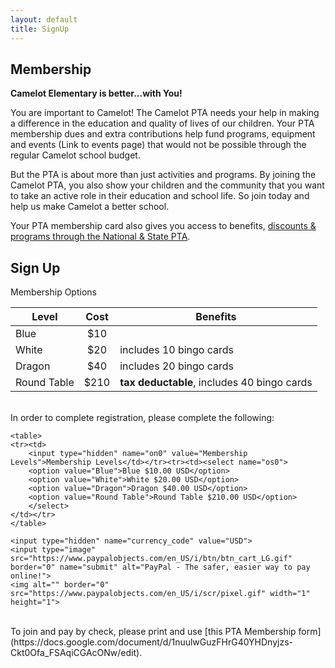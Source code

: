 ```yaml
---
layout: default
title: SignUp
---
```


## Membership

**Camelot Elementary is better...with You!**

You are important to Camelot! The Camelot PTA needs your help in making a difference in the education and quality of lives of our children. Your PTA membership dues and extra contributions help fund programs, equipment and events (Link to events page) that would not be possible through the regular Camelot school budget.

But the PTA is about more than just activities and programs. By joining the Camelot PTA, you also show your children and the community that you want to take an active role in their education and school life. So join today and help us make Camelot a better school.

Your PTA membership card also gives you access to benefits, [discounts & programs through the National & State PTA](http://www.pta.org/members/content.cfm?ItemNumber=3409&navItemNumber=3445).

## Sign Up

Membership Options

| Level | Cost | Benefits |
|------|:----:|-----------|
| Blue  |  $10 |          |
| White |  $20 | includes 10 bingo cards |
| Dragon | $40 | includes 20 bingo cards |
| Round Table | $210 | **tax deductable**, includes 40 bingo cards |

<br>
In order to complete registration, please complete the following:

<form target="paypal" action="https://www.paypal.com/cgi-bin/webscr" method="post">
    <input type="hidden" name="cmd" value="_s-xclick">
    <input type="hidden" name="hosted_button_id" value="XTDDBZDF9HA74">
    
    <table>
    <tr><td>
        <input type="hidden" name="on0" value="Membership Levels">Membership Levels</td></tr><tr><td><select name="os0">
	    <option value="Blue">Blue $10.00 USD</option>
	    <option value="White">White $20.00 USD</option>
	    <option value="Dragon">Dragon $40.00 USD</option>
	    <option value="Round Table">Round Table $210.00 USD</option>
        </select>
    </td></tr>
    </table>

    <input type="hidden" name="currency_code" value="USD">
    <input type="image" src="https://www.paypalobjects.com/en_US/i/btn/btn_cart_LG.gif" border="0" name="submit" alt="PayPal - The safer, easier way to pay online!">
    <img alt="" border="0" src="https://www.paypalobjects.com/en_US/i/scr/pixel.gif" width="1" height="1">
</form>

<br>
To join and pay by check, please print and use [this PTA Membership form](https://docs.google.com/document/d/1nuulwGuzFHrG40YHDnyjzs-Ckt0Ofa_FSAqiCGAcONw/edit).
